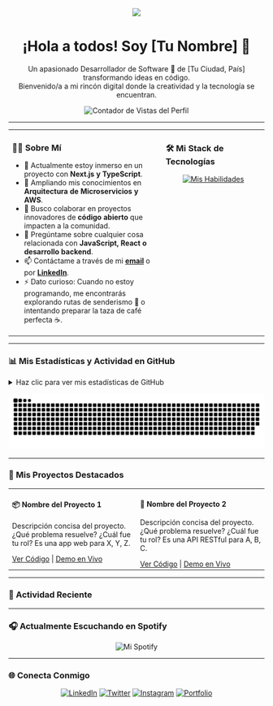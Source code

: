 <p align="center">
  <img src="https://media.giphy.com/media/v1.Y2lkPTc5MGI3NjExd2RyeXNoZ2Z3a3k1ZWQ3dTZjYW1zbm50NWY1dGg3N2o0NHRtbXA0cSZlcD12MV9pbnRlcm5hbF9naWZfYnlfaWQmY3Q9Zw/L1R1tvI9svkIWwpY2e/giphy.gif" width="600" />
</p>

<h1 align="center">¡Hola a todos! Soy [Tu Nombre] 👋</h1>
<p align="center">
  Un apasionado Desarrollador de Software 🚀 de [Tu Ciudad, País] transformando ideas en código. <br /> 
  Bienvenido/a a mi rincón digital donde la creatividad y la tecnología se encuentran.
</p>

<p align="center">
  <img src="https://komarev.com/ghpvc/?username=[TU_USUARIO]&label=Vistas%20del%20Perfil&color=0e75b6&style=flat" alt="Contador de Vistas del Perfil" />
</p>

---

<table>
  <tr>
    <td valign="top" width="60%">
      <h3>👨‍💻 Sobre Mí</h3>
      <ul>
        <li>🔭 Actualmente estoy inmerso en un proyecto con <strong>Next.js y TypeScript</strong>.</li>
        <li>🌱 Ampliando mis conocimientos en <strong>Arquitectura de Microservicios y AWS</strong>.</li>
        <li>👯 Busco colaborar en proyectos innovadores de <strong>código abierto</strong> que impacten a la comunidad.</li>
        <li>💬 Pregúntame sobre cualquier cosa relacionada con <strong>JavaScript, React o desarrollo backend</strong>.</li>
        <li>📫 Contáctame a través de mi <a href="mailto:tu_email@example.com"><strong>email</strong></a> o por <a href="https://linkedin.com/in/[TU_USUARIO_LINKEDIN]"><strong>LinkedIn</strong></a>.</li>
        <li>⚡ Dato curioso: Cuando no estoy programando, me encontrarás explorando rutas de senderismo 🌲 o intentando preparar la taza de café perfecta ☕.</li>
      </ul>
    </td>
    <td valign="top" width="40%">
      <h3>🛠️ Mi Stack de Tecnologías</h3>
      <p align="center">
        <a href="https://skillicons.dev">
          <img src="https://skillicons.dev/icons?i=react,nextjs,nodejs,express,mongodb,postgres,prisma,ts,docker,aws,git&perline=4" alt="Mis Habilidades" />
        </a>
      </p>
    </td>
  </tr>
</table>

---

### 📊 Mis Estadísticas y Actividad en GitHub

<details>
  <summary>Haz clic para ver mis estadísticas de GitHub</summary>
  <p align="center">
    <img height="180em" src="https://github-readme-stats.vercel.app/api?username=[TU_USUARIO]&show_icons=true&theme=tokyonight&include_all_commits=true&count_private=true"/>
    <img height="180em" src="https://github-readme-stats.vercel.app/api/top-langs/?username=[TU_USUARIO]&layout=compact&langs_count=8&theme=tokyonight"/>
  </p>
</details>

<p align="center">
  <img src="https://github.com/Platane/platane/blob/output/github-contribution-grid-snake.svg" alt="Animación de Serpiente de Contribuciones"/>
</p>

---

### 🚀 Mis Proyectos Destacados

<table width="100%">
  <tr>
    <td width="50%" valign="top">
      <h4>📦 Nombre del Proyecto 1</h4>
      <p>Descripción concisa del proyecto. ¿Qué problema resuelve? ¿Cuál fue tu rol? Es una app web para X, Y, Z.</p>
      <a href="[URL_REPOSITORIO_1]" target="_blank">Ver Código</a> | <a href="[URL_DEMO_1]" target="_blank">Demo en Vivo</a>
    </td>
    <td width="50%" valign="top">
      <h4>🛒 Nombre del Proyecto 2</h4>
      <p>Descripción concisa del proyecto. ¿Qué problema resuelve? ¿Cuál fue tu rol? Es una API RESTful para A, B, C.</p>
      <a href="[URL_REPOSITORIO_2]" target="_blank">Ver Código</a> | <a href="[URL_DEMO_2]" target="_blank">Demo en Vivo</a>
    </td>
  </tr>
</table>

---

### 🔄 Actividad Reciente

---

### 🎧 Actualmente Escuchando en Spotify

<p align="center">
  <img src="https://novatorem.vercel.app/api/spotify?background_color=0d1117&border_color=666" alt="Mi Spotify" width="400" />
</p>

---

### 🌐 Conecta Conmigo

<p align="center">
  <a href="https://linkedin.com/in/[TU_USUARIO_LINKEDIN]" target="_blank"><img src="https://img.shields.io/badge/LinkedIn-0A66C2?style=for-the-badge&logo=linkedin&logoColor=white" alt="LinkedIn"></a>
  <a href="https://twitter.com/[TU_USUARIO_TWITTER]" target="_blank"><img src="https://img.shields.io/badge/Twitter-1DA1F2?style=for-the-badge&logo=twitter&logoColor=white" alt="Twitter"></a>
  <a href="https://www.instagram.com/[TU_USUARIO_INSTAGRAM]" target="_blank"><img src="https://img.shields.io/badge/Instagram-E4405F?style=for-the-badge&logo=instagram&logoColor=white" alt="Instagram"></a>
  <a href="[URL_DE_TU_BLOG_O_PORTAFOLIO]" target="_blank"><img src="https://img.shields.io/badge/Mi%20Portafolio-000000?style=for-the-badge&logo=laptop&logoColor=white" alt="Portfolio"></a>
</p>
